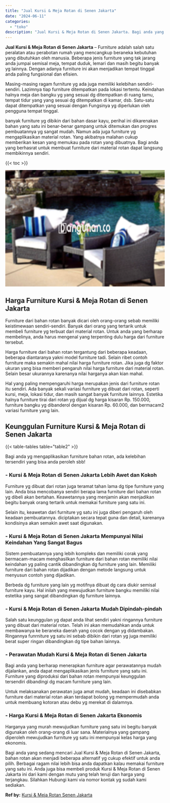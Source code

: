 ```yaml
---
title: "Jual Kursi & Meja Rotan di Senen Jakarta"
date: "2024-06-11"
categories: 
  - "toko"
description: "Jual Kursi & Meja Rotan di Senen Jakarta. Bagi anda yang sedang mencari Jual Kursi & Meja Rotan di Senen Jakarta, bahan rotan akan menjadi beberapa alternati..."
---
```


**Jual Kursi & Meja Rotan di Senen Jakarta** – Furniture adalah salah satu peralatan atau perabotan rumah yang mencangkup beraneka kebutuhan yang dibutuhkan oleh manusia. Beberapa jenis furniture yang tak jarang anda jumpai semisal meja, tempat duduk, lemari dan masih begitu banyak yg lainnya. Dengan adanya furniture ini akan menjadikan tempat tinggal anda paling fungsional dan efisien.

Masing-masing ragam furniture yg ada juga memiliki kelebihan sendiri-sendiri. Lazimnya tiap furniture ditempatkan pada lokasi tertentu. Keindahan halnya meja dan bangku yg yang sesuai dg ditempatkan di ruang tamu, tempat tidur yang yang sesuai dg ditempatkan di kamar, dsb. Satu-satu dapat ditempatkan yang sesuai dengan Fungsinya yg diperlukan oleh pengguna tempat tinggal.

banyak furniture yg dibikin dari bahan dasar kayu, perihal ini dikarenakan bahan yang satu ini benar-benar gampang untuk ditemukan dan progres pembuatannya yg sangat mudah. Namun ada juga furniture yg mengaplikasikan material rotan. Yang akibatnya malahan cukup memberikan kesan yang memukau pada rotan yang dibuatnya. Bagi anda yang berhasrat untuk membuat furniture dari material rotan dapat langsung membikinnya sendiri.

{{< toc >}}

![Jual Kursi & Meja Rotan di Senen Jakarta](/images/kursi-meja-rotan-murah11.png)

## Harga Furniture Kursi & Meja Rotan di Senen Jakarta

Furniture dari bahan rotan banyak dicari oleh orang-orang sebab memiliki keistimewaan sendiri-sendiri. Banyak dari orang yang tertarik untuk membeli furniture yg terbuat dari material rotan. Untuk anda yang berharap membelinya, anda harus mengenal yang terpenting dulu harga dari furniture tersebut.

Harga furniture dari bahan rotan tergantung dari beberapa keadaan, beberapa diantaranya yakni model furniture tadi. Selain ribet contoh furniture maka semakin mahal nilai harga furniture rotan. Jika juga dg faktor ukuran yang bisa memberi pengaruh nilai harga furniture dari material rotan. Selain besar ukurannya karenanya nilai harganya akan kian mahal.

Hal yang paling mempengaruhi harga merupakan jenis dari furniture rotan itu sendiri. Ada banyak sekali variasi furniture yg dibuat dari rotan, seperti kursi, meja, lokasi tidur, dan masih sangat banyak furniture lainnya. Estetika halnya furniture tirai dari rotan yg dijual dg harga kisaran Rp. 150.000, furniture bangku yg dibanderol dengan kisaran Rp. 60.000, dan bermacam2 variasi furniture yang lain.

## Keunggulan Furniture Kursi & Meja Rotan di Senen Jakarta

{{< table-tables table="table2" >}}

Bagi anda yg mengaplikasikan furniture bahan rotan, ada kelebihan tersendiri yang bisa anda peroleh sbb!

### \- Kursi & Meja Rotan di Senen Jakarta Lebih Awet dan Kokoh

Furniture yg dibuat dari rotan juga teramat tahan lama dg tipe furniture yang lain. Anda bisa mencobanya sendiri berapa lama furniture dari bahan rotan yg dibeli akan bertahan. Keawetannya yang menjamin akan menjadikan begitu banyak orang tertarik untuk memakai furniture yang satu ini.

Selain itu, keawetan dari furniture yg satu ini juga diberi pengaruh oleh keadaan pembuatannya. diciptakan secara tepat guna dan detail, karenanya kondisinya akan semakin awet saat digunakan.

### \- Kursi & Meja Rotan di Senen Jakarta Mempunyai Nilai Keindahan Yang Sangat Bagus

Sistem pembuatannya yang lebih kompleks dan memiliki corak yang bermacam-macam menghasilkan furniture dari bahan rotan memiliki nilai keindahan yg paling cantik dibandingkan dg furniture yang lain. Memiliki furniture dari bahan rotan dijadikan dengan metode langsung untuk menyusun contoh yang dijadikan.

Berbeda dg furniture yang lain yg motifnya dibuat dg cara diukir semisal furniture kayu. Hal inilah yang mewujudkan furniture bangku memiliki nilai estetika yang sangat dibandingkan dg furniture lainnya.

### \- Kursi & Meja Rotan di Senen Jakarta Mudah Dipindah-pindah

Salah satu keunggulan yg dapat anda lihat sendiri yakni ringannya furniture yang dibuat dari material rotan. Telah ini akan memudahkan anda untuk membawanya ke beraneka daerah yang cocok dengan yg didambakan. Ringannya funrniture yg satu ini sebab dibikin dari rotan yg juga memiliki berat super ringan dibandingkan dg tipe bahan lainnya.

### \- Perawatan Mudah Kursi & Meja Rotan di Senen Jakarta

Bagi anda yang berharap menerapkan furniture agar perawatannya mudah dijalankan, anda dapat mengaplikasikan jenis furniture yang satu ini. Furniture yang diproduksi dari bahan rotan mempunyai keunggulan tersendiri dibandingi dg macam furniture yang lain.

Untuk melaksanakan perawatan juga amat mudah, keadaan ini disebabkan furniture dari material rotan akan terdapat bolong yg mempermudah anda untuk membuang kotoran atau debu yg merekat di dalamnya.

### \- Harga Kursi & Meja Rotan di Senen Jakarta Ekonomis

Harganya yang murah mewujudkan furniture yang satu ini begitu banyak digunakan oleh orang-orang di luar sana. Materialnya yang gampang diperoleh mewujudkan furniture yg satu ini mempunyai kelas harga yang ekonomis.

Bagi anda yang sedang mencari Jual Kursi & Meja Rotan di Senen Jakarta, bahan rotan akan menjadi beberapa alternatif yg cukup efektif untuk anda pilih. Berbagai ragam nilai lebih bisa anda dapatkan kalau memakai furniture yang satu ini. Anda juga bisa membeli produk Kursi & Meja Rotan di Senen Jakarta ini dari kami dengan mutu yang telah teruji dan harga yang terjangkau. Silahkan Hubungi kami via nomor kontak yg sudah kami sediakan.

**Ref by:** [Kursi & Meja Rotan Senen Jakarta](https://id.wikipedia.org/wiki/Kursi)
